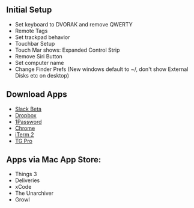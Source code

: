 ## Initial Setup
- Set keyboard to DVORAK and remove QWERTY
- Remote Tags
- Set trackpad behavior
- Touchbar Setup
- Touch Mar shows: Expanded Control Strip
- Remove Siri Button
- Set computer name
- Change Finder Prefs (New windows default to ~/, don't show External Disks etc on desktop)

## Download Apps
- [Slack Beta](https://slack.com/beta/mac)
- [Dropbox](https://www.dropbox.com/downloading)
- [1Password](https://1password.com/downloads/mac/)
- [Chrome](https://www.google.com/chrome/)
- [iTerm 2](https://www.iterm2.com/downloads.html)
- [TG Pro](https://www.tunabellysoftware.com/tgpro/)

## Apps via Mac App Store:
- Things 3
- Deliveries
- xCode
- The Unarchiver
- Growl
